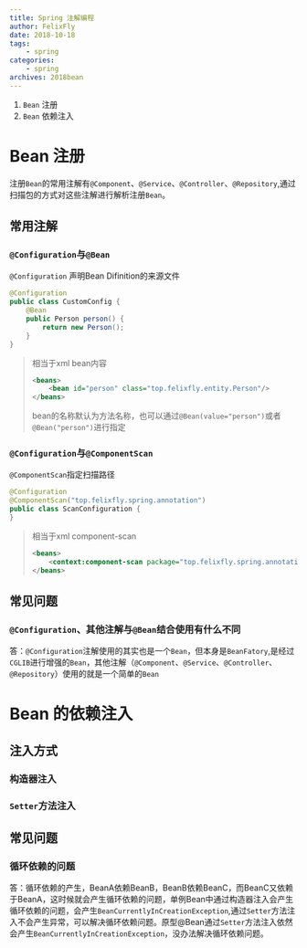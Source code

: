 ```yaml
---
title: Spring 注解编程
author: FelixFly
date: 2018-10-18
tags:
    - spring
categories: 
    - spring
archives: 2018bean
---
```


1.  `Bean` 注册
2.  `Bean` 依赖注入

<!-- more -->

# Bean 注册

注册`Bean`的常用注解有`@Component`、`@Service`、`@Controller`、`@Repository`,通过扫描包的方式对这些注解进行解析注册`Bean`。

## 常用注解

### `@Configuration`与`@Bean`

`@Configuration`  声明Bean Difinition的来源文件

```java
@Configuration
public class CustomConfig {
    @Bean
    public Person person() {
        return new Person();
    }
}
```

> 相当于xml bean内容
>
> ```xml
> <beans>
>     <bean id="person" class="top.felixfly.entity.Person"/>
> </beans>
> ```
>
> bean的名称默认为方法名称，也可以通过`@Bean(value="person")`或者`@Bean("person")`进行指定

### `@Configuration`与`@ComponentScan`

`@ComponentScan`指定扫描路径

```java
@Configuration
@ComponentScan("top.felixfly.spring.annotation")
public class ScanConfiguration {
}
```

> 相当于xml component-scan
>
> ```xml
> <beans>
>     <context:component-scan package="top.felixfly.spring.annotation"/>
> </beans>
> ```



## 常见问题

### `@Configuration`、其他注解与`@Bean`结合使用有什么不同

答：`@Configuration`注解使用的其实也是一个`Bean`，但本身是`BeanFatory`,是经过`CGLIB`进行增强的`Bean`，其他注解（`@Component`、`@Service`、`@Controller`、`@Repository`）使用的就是一个简单的`Bean`

# Bean 的依赖注入

## 注入方式

### 构造器注入



### `Setter`方法注入

## 常见问题

### 循环依赖的问题

答：循环依赖的产生，BeanA依赖BeanB，BeanB依赖BeanC，而BeanC又依赖于BeanA，这时候就会产生循环依赖的问题，单例Bean中通过构造器注入会产生循环依赖的问题，会产生`BeanCurrentlyInCreationException`,通过`Setter`方法注入不会产生异常，可以解决循环依赖问题。原型@Bean通过`Setter`方法注入依然会产生`BeanCurrentlyInCreationException`，没办法解决循环依赖问题。

